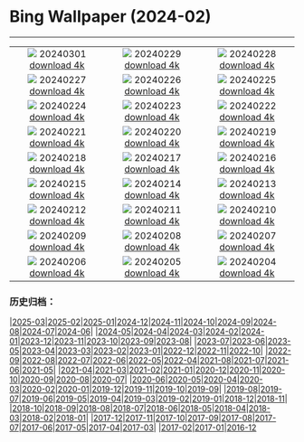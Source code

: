 # Bing Wallpaper (2024-02)
**************
| | | |
|:-:|:-:|:-:|
| ![](https://www.bing.com/th?id=OHR.Badger_FR-FR5236947017_1920x1080.jpg) 20240301 [download 4k](https://www.bing.com/th?id=OHR.Badger_FR-FR5236947017_UHD.jpg) | ![](https://www.bing.com/th?id=OHR.LeapingSquirrel_FR-FR3290902737_1920x1080.jpg) 20240229 [download 4k](https://www.bing.com/th?id=OHR.LeapingSquirrel_FR-FR3290902737_UHD.jpg) | ![](https://www.bing.com/th?id=OHR.BamburghCastleUK_FR-FR3136425670_1920x1080.jpg) 20240228 [download 4k](https://www.bing.com/th?id=OHR.BamburghCastleUK_FR-FR3136425670_UHD.jpg) |
| ![](https://www.bing.com/th?id=OHR.PolarBearCubs_FR-FR2914859035_1920x1080.jpg) 20240227 [download 4k](https://www.bing.com/th?id=OHR.PolarBearCubs_FR-FR2914859035_UHD.jpg) | ![](https://www.bing.com/th?id=OHR.GrandCanyonWinter_FR-FR2711943454_1920x1080.jpg) 20240226 [download 4k](https://www.bing.com/th?id=OHR.GrandCanyonWinter_FR-FR2711943454_UHD.jpg) | ![](https://www.bing.com/th?id=OHR.AlmondBloom_FR-FR1944191852_1920x1080.jpg) 20240225 [download 4k](https://www.bing.com/th?id=OHR.AlmondBloom_FR-FR1944191852_UHD.jpg) |
| ![](https://www.bing.com/th?id=OHR.AgriculturalShow_FR-FR2506485920_1920x1080.jpg) 20240224 [download 4k](https://www.bing.com/th?id=OHR.AgriculturalShow_FR-FR2506485920_UHD.jpg) | ![](https://www.bing.com/th?id=OHR.HaghartsinMonastery_FR-FR1636518850_1920x1080.jpg) 20240223 [download 4k](https://www.bing.com/th?id=OHR.HaghartsinMonastery_FR-FR1636518850_UHD.jpg) | ![](https://www.bing.com/th?id=OHR.MontBlancChamonix_FR-FR7471811923_1920x1080.jpg) 20240222 [download 4k](https://www.bing.com/th?id=OHR.MontBlancChamonix_FR-FR7471811923_UHD.jpg) |
| ![](https://www.bing.com/th?id=OHR.YosemiteFirefall_FR-FR7214097906_1920x1080.jpg) 20240221 [download 4k](https://www.bing.com/th?id=OHR.YosemiteFirefall_FR-FR7214097906_UHD.jpg) | ![](https://www.bing.com/th?id=OHR.PeakDistrictNP_FR-FR7006243116_1920x1080.jpg) 20240220 [download 4k](https://www.bing.com/th?id=OHR.PeakDistrictNP_FR-FR7006243116_UHD.jpg) | ![](https://www.bing.com/th?id=OHR.DominicaWhales_FR-FR6517933820_1920x1080.jpg) 20240219 [download 4k](https://www.bing.com/th?id=OHR.DominicaWhales_FR-FR6517933820_UHD.jpg) |
| ![](https://www.bing.com/th?id=OHR.CarnavalTenerife_FR-FR6743804203_1920x1080.jpg) 20240218 [download 4k](https://www.bing.com/th?id=OHR.CarnavalTenerife_FR-FR6743804203_UHD.jpg) | ![](https://www.bing.com/th?id=OHR.BrightonBoxes_FR-FR1148207790_1920x1080.jpg) 20240217 [download 4k](https://www.bing.com/th?id=OHR.BrightonBoxes_FR-FR1148207790_UHD.jpg) | ![](https://www.bing.com/th?id=OHR.SkiResort_FR-FR5956789786_1920x1080.jpg) 20240216 [download 4k](https://www.bing.com/th?id=OHR.SkiResort_FR-FR5956789786_UHD.jpg) |
| ![](https://www.bing.com/th?id=OHR.HippopotamusDay_FR-FR5524617155_1920x1080.jpg) 20240215 [download 4k](https://www.bing.com/th?id=OHR.HippopotamusDay_FR-FR5524617155_UHD.jpg) | ![](https://www.bing.com/th?id=OHR.BowingCrane_FR-FR5228524278_1920x1080.jpg) 20240214 [download 4k](https://www.bing.com/th?id=OHR.BowingCrane_FR-FR5228524278_UHD.jpg) | ![](https://www.bing.com/th?id=OHR.MarignyBeads_FR-FR2441069115_1920x1080.jpg) 20240213 [download 4k](https://www.bing.com/th?id=OHR.MarignyBeads_FR-FR2441069115_UHD.jpg) |
| ![](https://www.bing.com/th?id=OHR.GiantTortoise_FR-FR1778987386_1920x1080.jpg) 20240212 [download 4k](https://www.bing.com/th?id=OHR.GiantTortoise_FR-FR1778987386_UHD.jpg) | ![](https://www.bing.com/th?id=OHR.FolegandrosGreece_FR-FR1575425081_1920x1080.jpg) 20240211 [download 4k](https://www.bing.com/th?id=OHR.FolegandrosGreece_FR-FR1575425081_UHD.jpg) | ![](https://www.bing.com/th?id=OHR.ChinaDragon_FR-FR1214192528_1920x1080.jpg) 20240210 [download 4k](https://www.bing.com/th?id=OHR.ChinaDragon_FR-FR1214192528_UHD.jpg) |
| ![](https://www.bing.com/th?id=OHR.PegadungRocks_FR-FR0984354515_1920x1080.jpg) 20240209 [download 4k](https://www.bing.com/th?id=OHR.PegadungRocks_FR-FR0984354515_UHD.jpg) | ![](https://www.bing.com/th?id=OHR.MtHoodOregon_FR-FR7401351171_1920x1080.jpg) 20240208 [download 4k](https://www.bing.com/th?id=OHR.MtHoodOregon_FR-FR7401351171_UHD.jpg) | ![](https://www.bing.com/th?id=OHR.StJamesPool_FR-FR6584771825_1920x1080.jpg) 20240207 [download 4k](https://www.bing.com/th?id=OHR.StJamesPool_FR-FR6584771825_UHD.jpg) |
| ![](https://www.bing.com/th?id=OHR.LakeTahoeRock_FR-FR6130128094_1920x1080.jpg) 20240206 [download 4k](https://www.bing.com/th?id=OHR.LakeTahoeRock_FR-FR6130128094_UHD.jpg) | ![](https://www.bing.com/th?id=OHR.WesternMonarchs_FR-FR5198463793_1920x1080.jpg) 20240205 [download 4k](https://www.bing.com/th?id=OHR.WesternMonarchs_FR-FR5198463793_UHD.jpg) | ![](https://www.bing.com/th?id=OHR.DevetashkaCave_FR-FR4993374932_1920x1080.jpg) 20240204 [download 4k](https://www.bing.com/th?id=OHR.DevetashkaCave_FR-FR4993374932_UHD.jpg) |

### 历史归档：

|[2025-03](/../2025-03/2025-03.md)|[2025-02](/../2025-02/2025-02.md)|[2025-01](/../2025-01/2025-01.md)|[2024-12](/../2024-12/2024-12.md)|[2024-11](/../2024-11/2024-11.md)|[2024-10](/../2024-10/2024-10.md)|[2024-09](/../2024-09/2024-09.md)|[2024-08](/../2024-08/2024-08.md)|[2024-07](/../2024-07/2024-07.md)|[2024-06](/../2024-06/2024-06.md)|
|[2024-05](/../2024-05/2024-05.md)|[2024-04](/../2024-04/2024-04.md)|[2024-03](/../2024-03/2024-03.md)|[2024-02](/2024-02.md)|[2024-01](/../2024-01/2024-01.md)|[2023-12](/../2023-12/2023-12.md)|[2023-11](/../2023-11/2023-11.md)|[2023-10](/../2023-10/2023-10.md)|[2023-09](/../2023-09/2023-09.md)|[2023-08](/../2023-08/2023-08.md)|
|[2023-07](/../2023-07/2023-07.md)|[2023-06](/../2023-06/2023-06.md)|[2023-05](/../2023-05/2023-05.md)|[2023-04](/../2023-04/2023-04.md)|[2023-03](/../2023-03/2023-03.md)|[2023-02](/../2023-02/2023-02.md)|[2023-01](/../2023-01/2023-01.md)|[2022-12](/../2022-12/2022-12.md)|[2022-11](/../2022-11/2022-11.md)|[2022-10](/../2022-10/2022-10.md)|
|[2022-09](/../2022-09/2022-09.md)|[2022-08](/../2022-08/2022-08.md)|[2022-07](/../2022-07/2022-07.md)|[2022-06](/../2022-06/2022-06.md)|[2022-05](/../2022-05/2022-05.md)|[2022-04](/../2022-04/2022-04.md)|[2021-08](/../2021-08/2021-08.md)|[2021-07](/../2021-07/2021-07.md)|[2021-06](/../2021-06/2021-06.md)|[2021-05](/../2021-05/2021-05.md)|
|[2021-04](/../2021-04/2021-04.md)|[2021-03](/../2021-03/2021-03.md)|[2021-02](/../2021-02/2021-02.md)|[2021-01](/../2021-01/2021-01.md)|[2020-12](/../2020-12/2020-12.md)|[2020-11](/../2020-11/2020-11.md)|[2020-10](/../2020-10/2020-10.md)|[2020-09](/../2020-09/2020-09.md)|[2020-08](/../2020-08/2020-08.md)|[2020-07](/../2020-07/2020-07.md)|
|[2020-06](/../2020-06/2020-06.md)|[2020-05](/../2020-05/2020-05.md)|[2020-04](/../2020-04/2020-04.md)|[2020-03](/../2020-03/2020-03.md)|[2020-02](/../2020-02/2020-02.md)|[2020-01](/../2020-01/2020-01.md)|[2019-12](/../2019-12/2019-12.md)|[2019-11](/../2019-11/2019-11.md)|[2019-10](/../2019-10/2019-10.md)|[2019-09](/../2019-09/2019-09.md)|
|[2019-08](/../2019-08/2019-08.md)|[2019-07](/../2019-07/2019-07.md)|[2019-06](/../2019-06/2019-06.md)|[2019-05](/../2019-05/2019-05.md)|[2019-04](/../2019-04/2019-04.md)|[2019-03](/../2019-03/2019-03.md)|[2019-02](/../2019-02/2019-02.md)|[2019-01](/../2019-01/2019-01.md)|[2018-12](/../2018-12/2018-12.md)|[2018-11](/../2018-11/2018-11.md)|
|[2018-10](/../2018-10/2018-10.md)|[2018-09](/../2018-09/2018-09.md)|[2018-08](/../2018-08/2018-08.md)|[2018-07](/../2018-07/2018-07.md)|[2018-06](/../2018-06/2018-06.md)|[2018-05](/../2018-05/2018-05.md)|[2018-04](/../2018-04/2018-04.md)|[2018-03](/../2018-03/2018-03.md)|[2018-02](/../2018-02/2018-02.md)|[2018-01](/../2018-01/2018-01.md)|
|[2017-12](/../2017-12/2017-12.md)|[2017-11](/../2017-11/2017-11.md)|[2017-10](/../2017-10/2017-10.md)|[2017-09](/../2017-09/2017-09.md)|[2017-08](/../2017-08/2017-08.md)|[2017-07](/../2017-07/2017-07.md)|[2017-06](/../2017-06/2017-06.md)|[2017-05](/../2017-05/2017-05.md)|[2017-04](/../2017-04/2017-04.md)|[2017-03](/../2017-03/2017-03.md)|
|[2017-02](/../2017-02/2017-02.md)|[2017-01](/../2017-01/2017-01.md)|[2016-12](/../2016-12/2016-12.md)